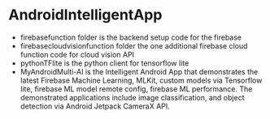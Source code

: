 # AndroidIntelligentApp
 
* firebasefunction folder is the backend setup code for the firebase
* firebasecloudvisionfunction folder the one additional firebase cloud function code for cloud vision API
* pythonTFlite is the python client for tensorflow lite
* MyAndroidMulti-AI is the Intelligent Android App that demonstrates the latest Firebase Machine Learning, MLKit, custom models via Tensorflow lite, firebase ML model remote config, firebase ML performance. The demonstrated applications include image classification, and object detection via Android Jetpack CameraX API.
